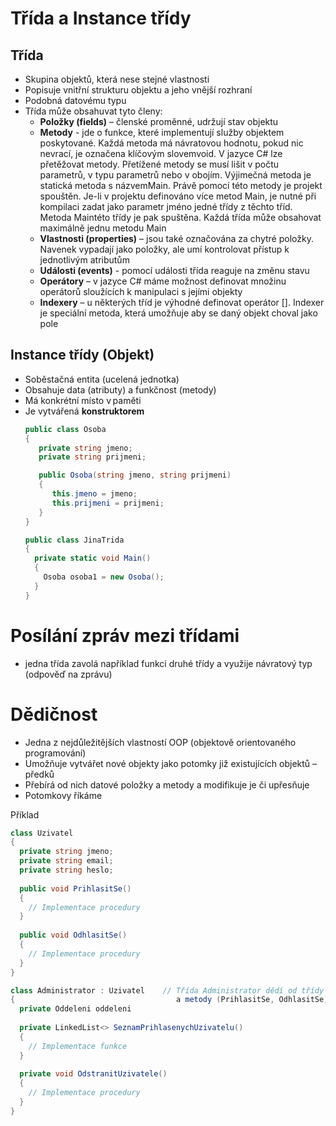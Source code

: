 # Třída a Instance třídy

## Třída  
- Skupina objektů, která nese stejné vlastnosti 
- Popisuje vnitřní strukturu objektu a jeho vnější rozhraní 
- Podobná datovému typu
- Třída může obsahuvat tyto členy:
  -  **Položky (fields)** – členské proměnné, udržují stav objektu
  -  **Metody** - jde  o  funkce,  které  implementují  služby  objektem  poskytované.  Každá  metoda  má  návratovou  hodnotu,  pokud  nic  nevrací,  je  označena  klíčovým  slovemvoid.  V  jazyce  C#  lze  přetěžovat  metody.  Přetížené  metody  se  musí  lišit  v  počtu  parametrů,  v  typu  parametrů  nebo  v  obojím.  Výjimečná  metoda  je  statická metoda s názvemMain. Právě pomocí této metody je projekt spouštěn. Je-li v projektu definováno více metod Main, je nutné při kompilaci zadat jako parametr jméno jedné třídy z těchto tříd. Metoda Maintéto třídy je pak spuštěna. Každá třída může obsahovat maximálně jednu metodu Main
  -  **Vlastnosti (properties)** – jsou také označována za chytré položky. Navenek vypadají jako položky, ale umí kontrolovat přístup k jednotlivým atributům
  -  **Události (events)** - pomocí události třída reaguje na změnu stavu
  -  **Operátory** – v jazyce C# máme možnost definovat množinu operátorů sloužících k manipulaci s jejími objekty
  -  **Indexery** – u některých tříd je výhodné definovat operátor []. Indexer je speciální metoda, která umožňuje aby se daný objekt choval jako pole

## Instance třídy (Objekt)
- Soběstačná entita (ucelená jednotka)
- Obsahuje data (atributy) a funkčnost (metody)
- Má konkrétní místo v paměti
- Je vytvářená **konstruktorem**
  ```cs
  public class Osoba
  {
     private string jmeno;
     private string prijmeni;

     public Osoba(string jmeno, string prijmeni)
     {
        this.jmeno = jmeno;
        this.prijmeni = prijmeni;
     }
  }
  
  public class JinaTrida
  {
    private static void Main()
    {
      Osoba osoba1 = new Osoba();
    }
  }
  ```

# Posílání zpráv mezi třídami
- jedna třída zavolá například funkci druhé třídy a využije návratový typ (odpověď na zprávu)

# Dědičnost
- Jedna z nejdůležitějších vlastností OOP (objektově orientovaného programování)
- Umožňuje vytvářet nové objekty jako potomky již existujících objektů – předků
- Přebírá od nich datové položky a metody a modifikuje je či upřesňuje
- Potomkovy říkáme

Příklad
```cs
class Uzivatel
{
  private string jmeno;
  private string email;
  private string heslo;
  
  public void PrihlasitSe()
  {
    // Implementace procedury
  }
  
  public void OdhlasitSe()
  {
    // Implementace procedury
  }
}

class Administrator : Uzivatel    // Třída Administrator dědí od třídy Uzivatel atributy (jmeno, email, heslo) 
{                                    a metody (PrihlasitSe, OdhlasitSe), které už není potřeba znovu implementovat
  private Oddeleni oddeleni
  
  private LinkedList<> SeznamPrihlasenychUzivatelu()
  {
    // Implementace funkce
  }
  
  private void OdstranitUzivatele()
  {
    // Implementace procedury
  }
}
```
